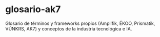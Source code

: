# glosario-ak7
Glosario de términos y frameworks propios (Amplifik, ÉKOO, Prismatik, VÚNKRS, AK7) y conceptos de la industria tecnológica e IA.
